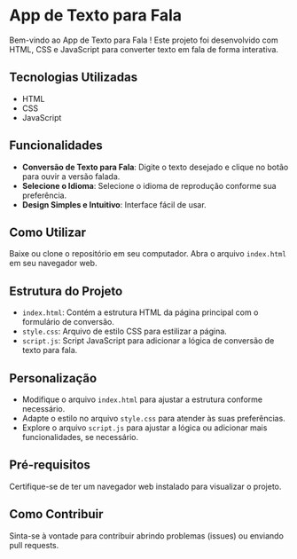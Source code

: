 # App de Texto para Fala

Bem-vindo ao App de Texto para Fala ! Este projeto foi desenvolvido com HTML, CSS e JavaScript para converter texto em fala de forma interativa.

## Tecnologias Utilizadas

- HTML
- CSS
- JavaScript

## Funcionalidades

- **Conversão de Texto para Fala**: Digite o texto desejado e clique no botão para ouvir a versão falada.
- **Selecione o Idioma**: Selecione o idioma de reprodução conforme sua preferência.
- **Design Simples e Intuitivo**: Interface fácil de usar.

## Como Utilizar

Baixe ou clone o repositório em seu computador.
Abra o arquivo `index.html` em seu navegador web.

## Estrutura do Projeto

- `index.html`: Contém a estrutura HTML da página principal com o formulário de conversão.
- `style.css`: Arquivo de estilo CSS para estilizar a página.
- `script.js`: Script JavaScript para adicionar a lógica de conversão de texto para fala.

## Personalização

- Modifique o arquivo `index.html` para ajustar a estrutura conforme necessário.
- Adapte o estilo no arquivo `style.css` para atender às suas preferências.
- Explore o arquivo `script.js` para ajustar a lógica ou adicionar mais funcionalidades, se necessário.

## Pré-requisitos

Certifique-se de ter um navegador web instalado para visualizar o projeto.

## Como Contribuir

Sinta-se à vontade para contribuir abrindo problemas (issues) ou enviando pull requests.